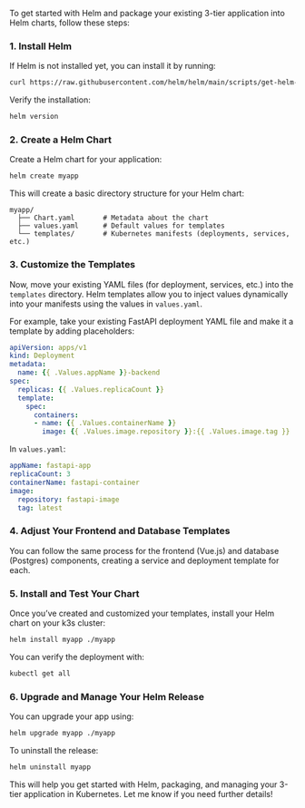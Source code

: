 To get started with Helm and package your existing 3-tier application into Helm charts, follow these steps:

### 1. **Install Helm**
If Helm is not installed yet, you can install it by running:
```bash
curl https://raw.githubusercontent.com/helm/helm/main/scripts/get-helm-3 | bash
```
Verify the installation:
```bash
helm version
```

### 2. **Create a Helm Chart**
Create a Helm chart for your application:
```bash
helm create myapp
```
This will create a basic directory structure for your Helm chart:
```
myapp/
  ├── Chart.yaml       # Metadata about the chart
  ├── values.yaml      # Default values for templates
  └── templates/       # Kubernetes manifests (deployments, services, etc.)
```

### 3. **Customize the Templates**
Now, move your existing YAML files (for deployment, services, etc.) into the `templates` directory. Helm templates allow you to inject values dynamically into your manifests using the values in `values.yaml`.

For example, take your existing FastAPI deployment YAML file and make it a template by adding placeholders:
```yaml
apiVersion: apps/v1
kind: Deployment
metadata:
  name: {{ .Values.appName }}-backend
spec:
  replicas: {{ .Values.replicaCount }}
  template:
    spec:
      containers:
      - name: {{ .Values.containerName }}
        image: {{ .Values.image.repository }}:{{ .Values.image.tag }}
```
In `values.yaml`:
```yaml
appName: fastapi-app
replicaCount: 3
containerName: fastapi-container
image:
  repository: fastapi-image
  tag: latest
```

### 4. **Adjust Your Frontend and Database Templates**
You can follow the same process for the frontend (Vue.js) and database (Postgres) components, creating a service and deployment template for each.

### 5. **Install and Test Your Chart**
Once you’ve created and customized your templates, install your Helm chart on your k3s cluster:
```bash
helm install myapp ./myapp
```

You can verify the deployment with:
```bash
kubectl get all
```

### 6. **Upgrade and Manage Your Helm Release**
You can upgrade your app using:
```bash
helm upgrade myapp ./myapp
```

To uninstall the release:
```bash
helm uninstall myapp
```

This will help you get started with Helm, packaging, and managing your 3-tier application in Kubernetes. Let me know if you need further details!